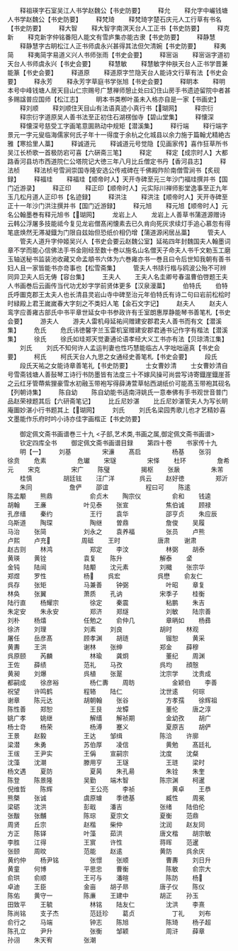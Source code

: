 <!-- { "loadSidebar": true } -->
　　释祖瑛字石室吴江人书学赵魏公【书史防要】
　　释允
　　释允字中巗钱塘人书学赵魏公【书史防要】
　　释梵琦
　　释梵琦字楚石庆元人工行草有书名【书史防要】
　　释大智
　　释大智字南溟天台人工正书【书史防要】
　　释克新
　　释克新字仲铭番阳人能文有雪庐集亦能古隶【书史防要】
　　释静慧
　　释静慧字古眀松江人正书师虞永兴甚得其法但欠清婉【书史防要】
　　释夷简
　　释夷简字易道义兴人书师张雨【书史会要】
　　释宻诣
　　释宻诣字道初天台人书师虞永兴【书史会要】
　　释慧敏
　　释慧敏字仲肤天台人正书学晋兼能篆【书史会要】
　　释道原
　　释道原字竺隐天台人能诗文行草有法【书史会要】
　　释永芳
　　释永芳字草庭书学张旭【书史会要】
　　释眀本
　　释明本号中峰钱塘人居天目山仁宗赐号广慧禅师憩止处曰幻住山房手书遗迹留院中者甚多赐諡普应国师【松江志】
　　眀本书类栁叶虽未入格亦自是一家【书画史】
　　释刘顺
　　释刘顺住天目山有法语真迹小真行书【瑚网】
　　释宗衍
　　释宗衍字道原吴人善书法至正初住石湖楞伽寺【碧山堂集】
　　释懐深
　　释懐深号慈受工字画笔意圎熟动中规矩【潜溪集】
　　释行端
　　释行端字景元一字元叟临海儒家何氏子年十一得度于余杭之化城县以余力施于篇翰尤精絶古雅【寒拾里人藁】
　　释诚道元
　　释诚道元号觉隐【见画家传】喜作狂草所书吴江长桥歌一首极防宕可喜【六硏斋三笔】
　　释定
　　释定【成宗时人】大都路香河县坊市西道院仁公塔院记大徳三年八月比丘僧定书丹【香河县志】
　　释法桢
　　释法桢号雪涧崇国寺隆安选公传戒碑在千佛殿阼阶南僧雪涧书【炙砚録】
　　释福珪
　　释福珪【顺帝时人】天开寺碑至元三年沙门福珪撰并书【国门近游录】
　　释正印
　　释正印【顺帝时人】元实际川禅师影堂逸事至正九年玉几松月道人正印书【名迹録】
　　释洪注
　　释洪注【顺帝时人】天开寺碑至正十一年沙门洪注撰并书【国门近游録】
　　释元旭
　　释元旭【顺帝时人】元名公翰墨巻有释元旭书【瑚网】
　　龙岩上人
　　龙岩上人善草书蒲道源赠诗云韩公浮屠多技能祗今复见龙岩僧髙闲懐素去已久肯向死灰求续灯手追心慕忽有得笔底焕然无滞凝鐡为门限自兹始但恐纸价相仍增【蒲道源闲居丛藁】
　　管夫人
　　管夫人道升字仲姬吴兴人【书史会要云赵魏公室】延祐四年封魏国夫人翰墨词章不学而能心信佛法手书金刚经至数十巻以施名山名僧天子命夫人书千文勅玉工磨玉轴送秘书监装池收藏又命孟頫书六体为六巻雍亦书一巻且曰令后世知我朝有善书妇人且一家皆能书亦竒事也【松雪斋集】
　　管夫人书牍行楷与鸥波公殆不可辨同异卫夫人后无俦【容台集】
　　王夫人
　　王夫人名圭卿号春温曹伯啓题王夫人书画巻后云画传当代功尤妙字学前贤体更多【汉泉漫藁】
　　伯特氏
　　伯特氏呼圗克郡王太夫人也长清县灵岩山寺中碑至治元年伯特氏有诗二句曰岩前松桧时时緑殿上君王嵗嵗春大字刻之不类妇人笔【金石文字记】
　　赵夫人
　　赵夫人鸾字应善雍古部氏中书平章世延女中书参政许有壬室朗惠厚静能琴书善笔札【书史会要】
　　游夫人
　　游夫人雷机母延祐间赠建安郡君夫人善书而有文【潜溪集】
　　危氏
　　危氏讳徳馨字兰玉雷机室赠建安郡君通书记作字有楷法【潜溪集】
　　徐氏
　　徐氏如珪郑天觉妻通论语孝经大义工书亦有法【贝琼清江集】
　　刘氏
　　刘氏不知何许人孟运判妻也性巧慧能临古人字咄咄逼真【书史会要】
　　柯氏
　　柯氏天台人九思之女通经史善笔札【书史会要】
　　段氏
　　段氏天祐之女能诗章善笔礼【书史防要】
　　士女曹妙清
　　士女曹妙清自号雪斋钱塘人善鼔琴工诗行书防墨皆有法度三十不嫁风操可尚尝写诗寄鐡崖鐡崖荅之云红牙管蔕紫狸豪雪水初融玉带袍写得薛涛萱草帖西湖纸价可能髙玉带袍其砚名【列朝诗集】
　　陈自幼
　　陈自幼能书适南浔姚氏一意奉佛有手书观世音普门品赵荣禄题其后【六研斋笔记】
　　比丘尼妙湛
　　比丘尼妙湛管夫人为写长眀庵圗妙湛小行书题其上【瑚网】
　　刘氏
　　刘氏名梁园秀歌儿也才艺精妙喜文墨能作乐府时吟小诗亦佳字画楷正【书史防要】











　　御定佩文斋书画谱巻三十九
<子部,艺术类,书画之属,御定佩文斋书画谱>
　　钦定四库全书
　　御定佩文斋书画谱目録
　　第四十卷
　　书家传十九
　　明【一】
　　刘基　　　　　宋濓
　　髙启　　　　　杨基
　　张羽　　　　　徐贲
　　危素　　　　　危瓛
　　宋璲　　　　　宋怿
　　杜环　　　　　詹希元
　　宋克　　　　　宋广
　　陈璧　　　　　揭枢
　　张扆　　　　　朱芾
　　桂慎　　　　　胡廷铉
　　汪广洋　　　　呉云
　　赵好徳　　　　　郑沂
　　朱同　　　　　　詹俨
　　邵谊　　　　　　程曰可
　　陈逺　　　　　　陈孟颙
　　熊鼎　　　　　　俞贞木
　　陶宗仪　　　　　俞和
　　钱逵　　　　　　胡翰
　　王亷　　　　　　叶见泰
　　张宣　　　　　　焦伯诚
　　顾禄　　　　　　孔彦缙
　　秦约　　　　　　王行
　　袁华　　　　　　邵亨贞
　　朱应辰　　　　　乌斯道
　　陶琛　　　　　　陶继
　　曽鼎　　　　　　詹俊
　　吴履　　　　　　马治
　　张简　　　　　　刘永之
　　袁养福　　　　　张员
　　卢熊　　　　　　卢熙
　　卢充　　　　　周砥
　　王时　　　　　　唐肃
　　谢肃　　　　　　赵古则
　　林鸿　　　　　　郑定
　　李汶　　　　　　林弼
　　胡泰　　　　　　黄瑛
　　黄铨　　　　　　袁复
　　陈升　　　　　　解泰
　　金　　　　　　金钝
　　陆闿　　　　　　陆颙
　　沈元素　　　　　刘檝
　　张宗华　　　　　郑煜
　　罗性　　　　　　杨
　　呉宏　　　　　　呉懋
　　俞友仁　　　　　呉存
　　张矩　　　　　　马兼善
　　钟弼　　　　　　叶昭
　　章复　　　　　　林奂
　　张翼　　　　　　萧质
　　孔讷　　　　　　宋季子
　　桂衡　　　　　　陆行直
　　杨耀宗　　　　　徐定
　　秦震　　　　　　粘鹏
　　朱吉　　　　　　朱定安
　　朱永安　　　　　郑济
　　郑燧　　　　　　刘敏
　　陆宗善　　　　　刘朴
　　杨熺　　　　　　任勉之
　　俞仲几　　　　　章昞如
　　杨彞　　　　　　徐济
　　刘理　　　　　　刘素
　　刘良　　　　　　胡时
　　林观　　　　　　屠任
　　岳彦髙　　　　　顾孝渊
　　胡琏　　　　　　镏恕
　　黄采　　　　　　黄夀
　　王洪　　　　　　谢林
　　张绅　　　　　　郑金
　　薛穆　　　　　　呉原颐
　　芮麟　　　　　　林瑜
　　龚炯　　　　　　董纪
　　周渊　　　　　　王佐
　　薛绩　　　　　　范礼
　　马孜　　　　　　呉均
　　顔慤　　　　　　黄昶
　　刘爆　　　　　　呉植
　　张翨　　　　　　沈宗学
　　沈贵成　　　　　都嗣成
　　徐彦裕　　　　　杨仁夀
　　周昉　　　　　　金颖伯
　　李善　　　　　　祝望
　　许鸣鹤　　　　　程辂
　　陆仁　　　　　　沈世逺
　　何琮　　　　　　谢章
　　陈元达　　　　　胡朝翰
　　张谷　　　　　　方孝孺
　　徐辉祖　　　　　陈性善
　　郑恕　　　　　　王艮
　　龙镡　　　　　　董伦
　　唐之淳　　　　　姚广孝
　　姚继　　　　　　解缙
　　解祯期　　　　　金幼孜
　　胡广　　　　　　杨士竒
　　杨荣　　　　　　杨溥
　　蹇义　　　　　　夏原吉
　　胡俨　　　　　　王景
　　赵毅　　　　　　王达
　　邹缉　　　　　　陈洽
　　许廓　　　　　　梁潜
　　朱勇　　　　　　苏伯厚
　　凌信　　　　　　黄勉
　　髙廷礼　　　　　王绂
　　王尹实　　　　　王偁
　　宣嗣宗　　　　　沈度
　　沈粲　　　　　　沈藻
　　沈潮　　　　　　滕用亨
　　王璲　　　　　　王琏
　　梁时　　　　　　杨文遇
　　夏防　　　　　　夏昺
　　朱孔昜　　　　　朱铨
　　朱奎　　　　　　陈登
　　陈景隆　　　　　吴勤
　　端木智　　　　　陈宗渊
　　柯暹　　　　　　倪维哲
　　陈辉　　　　　　王公亮
　　李祯　　　　　　黄卓
　　王恭　　　　　　熊槩
　　张诚　　　　　　虞原璩
　　季徳基　　　　　臧性
　　周冕　　　　　　梁砺
　　沈洪　　　　　　彭戢
　　潘吉　　　　　　张绪
　　陆伯伦　　　　　张黻
　　张黼　　　　　　陈琮
　　夏宗文　　　　　夏衡
　　范鼎　　　　　　周贤
　　丘宗　　　　　　赵楷
　　柴仲　　　　　　沈润
　　赵友同　　　　　方正
　　陈铎　　　　　　叶藻
　　茹洪　　　　　　唐文楷
　　胡宗敏　　　　　李胜
　　江得　　　　　　王賔
　　许性　　　　　　蒋晖
　　范暹　　　　　　张颐
　　周旼　　　　　　范能
　　赵逺　　　　　　黄防
　　呉余庆　　　　　黄约仲
　　杨尹铭　　　　　张憬
　　张顺　　　　　　曹夀
　　刘日升　　　　　黄童
　　何博　　　　　　平思忠
　　曹衡　　　　　　陈敏
　　俞宗大　　　　　俞珙
　　俞顺　　　　　　王可与
　　潘暄　　　　　　陈防
　　杨　　　　　　卓迪
　　王臣　　　　　　金亩
　　胡子昻　　　　　唐子仪
　　陈仪　　　　　　陈佑
　　黄守一　　　　　陈亷
　　王建中　　　　　胡正
　　孙玉　　　　　　田致平
　　王毓　　　　　　林铭
　　陆友仁　　　　　沈洪
　　李熹　　　　　　陈尚铭
　　支子杰　　　　　范廷珍
　　葛贞　　　　　　丁礼
　　刘布　　　　　　俞行之
　　马端　　　　　　钟志
　　陈旭　　　　　　陈琦
　　杨子超　　　　　陈孔立
　　尹升　　　　　　张衡
　　邹颖　　　　　　周浒
　　薛章　　　　　　孙诩
　　朱天宥　　　　　张潮
